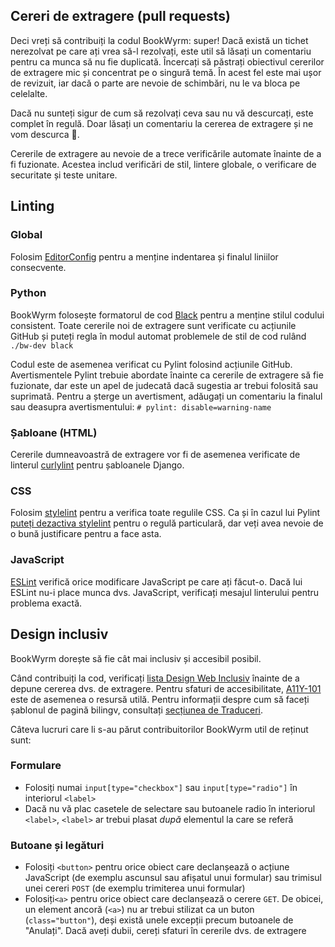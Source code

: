 ## Cereri de extragere (pull requests)

Deci vreți să contribuiți la codul BookWyrm: super! Dacă există un tichet nerezolvat pe care ați vrea să-l rezolvați, este util să lăsați un comentariu pentru ca munca să nu fie duplicată. Încercați să păstrați obiectivul cererilor de extragere mic și concentrat pe o singură temă. În acest fel este mai ușor de revizuit, iar dacă o parte are nevoie de schimbări, nu le va bloca pe celelalte.

Dacă nu sunteți sigur de cum să rezolvați ceva sau nu vă descurcați, este complet în regulă. Doar lăsați un comentariu la cererea de extragere și ne vom descurca 💖.

Cererile de extragere au nevoie de a trece verificările automate înainte de a fi fuzionate. Acestea includ verificări de stil, lintere globale, o verificare de securitate și teste unitare.

## Linting

### Global

Folosim [EditorConfig](https://editorconfig.org) pentru a menține indentarea și finalul liniilor consecvente.

### Python

BookWyrm folosește formatorul de cod [Black](https://github.com/psf/black) pentru a menține stilul codului consistent. Toate cererile noi de extragere sunt verificate cu acțiunile GitHub și puteți regla în modul automat problemele de stil de cod rulând `./bw-dev black`

Codul este de asemenea verificat cu Pylint folosind acțiunile GitHub. Avertismentele Pylint trebuie abordate înainte ca cererile de extragere să fie fuzionate, dar este un apel de judecată dacă sugestia ar trebui folosită sau suprimată. Pentru a șterge un avertisment, adăugați un comentariu la finalul sau deasupra avertismentului: `# pylint: disable=warning-name`

### Șabloane (HTML)

Cererile dumneavoastră de extragere vor fi de asemenea verificate de linterul [curlylint](https://www.curlylint.org) pentru șabloanele Django.

### CSS

Folosim [stylelint](https://stylelint.io) pentru a verifica toate regulile CSS. Ca și în cazul lui Pylint [puteți dezactiva stylelint](https://stylelint.io/user-guide/ignore-code) pentru o regulă particulară, dar veți avea nevoie de o bună justificare pentru a face asta.

### JavaScript

[ESLint](https://eslint.org) verifică orice modificare JavaScript pe care ați făcut-o. Dacă lui ESLint nu-i place munca dvs. JavaScript, verificați mesajul linterului pentru problema exactă.

## Design inclusiv

BookWyrm dorește să fie cât mai inclusiv și accesibil posibil.

Când contribuiți la cod, verificați [lista Design Web Inclusiv](https://github.com/bookwyrm-social/bookwyrm/discussions/1354) înainte de a depune cererea dvs. de extragere. Pentru sfaturi de accesibilitate, [A11Y-101](https://www.a11y-101.com/development) este de asemenea o resursă utilă. Pentru informații despre cum să faceți șablonul de pagină bilingv, consultați [secțiunea de Traduceri](/translations.html).

Câteva lucruri care li s-au părut contribuitorilor BookWyrm util de reținut sunt:

### Formulare

* Folosiți numai `input[type="checkbox"]` sau `input[type="radio"]` în interiorul `<label>`
* Dacă nu vă plac casetele de selectare sau butoanele radio în interiorul `<label>`, `<label>` ar trebui plasat _după_ elementul la care se referă

### Butoane și legături

* Folosiți `<button>` pentru orice obiect care declanșează o acțiune JavaScript (de exemplu ascunsul sau afișatul unui formular) sau trimisul unei cereri `POST` (de exemplu trimiterea unui formular)
* Folosiți`<a>` pentru orice obiect care declanșează o cerere `GET`. De obicei, un element ancoră (`<a>`) nu ar trebui stilizat ca un buton (`class="button"`), deși există unele excepții precum butoanele de "Anulați". Dacă aveți dubii, cereți sfaturi în cererile dvs. de extragere
